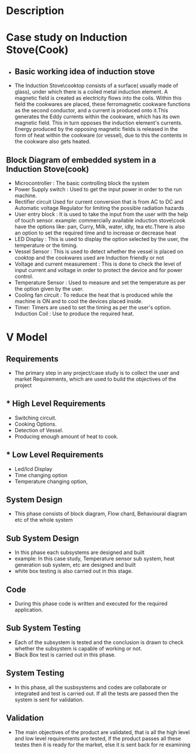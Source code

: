 # Description
# Case study on Induction Stove(Cook)
 
* ##  Basic working idea of induction stove
* The Induction Stove\cooktop consists of a surface( usually made of glass), under which  there is a coiled metal induction element. A magnetic field is created as electricity flows into the coils. Within this field the cookwares are placed, these ferromagnetic cookware functions as the second conductor, and a current is produced onto it.This generates the Eddy currents  within the cookware, which has its own magnetic field. This in turn opposes the induction element's currents. Energy produced by the opposing magnetic fields is released in the form of heat within the cookware (or vessel), due to this the contents in the cookware also gets heated.



## Block Diagram of embedded system in a Induction Stove(cook)

* Microcontroller :  The basic controlling block the system
* Power Supply switch :  Used  to get the input power in order to the run machine.
* Rectifier circuit Used for current conversion that is from AC to DC and Automatic voltage Regulator for limiting the possible  radiation hazards
* User entry block :  It is used to take the input from the user with the help of touch sensor. example: commercially available induction stove\cook have the options like: pan, Curry, Milk, water, idly, tea etc.There is also an option to set the required time and to increase or decrease heat
* LED Display :  This is used to display the option selected by the user, the temperature or the timing.
* Vessel Sensor : This is used to detect whether the  vessel is placed on cooktop and the cookwares  used are Induction friendly or not
* Voltage and current  measurement :  This is done to check the level of input current and voltage in order to protect the device and for power control.
* Temperature Sensor :  Used to measure and set the temperature as per the option given by the user.
* Cooling fan  circuit :  To reduce the heat that is produced while the machine is ON and to cool the devices placed inside.
* Timer: Timers are used to set the timing as per the user's option.
Induction Coil :  Use to produce the required heat.

# V Model

## Requirements
* The primary step in any project/case study is to collect the user and market Requirements, which are used to build the objectives of the project
## * High Level Requirements
* Switching circuit.
* Cooking Options.
* Detection of Vessel.
* Producing enough amount of heat to cook.

 
 ## * Low Level Requirements
 * Led/lcd  Display
 * Time changing option
 * Temperature changing option,  

 ## System Design
 * This phase consists of block diagram, Flow chard, Behavioural diagram etc of the whole system

 ## Sub System Design
 * In this phase each subsystems are designed and built
 * example: In this case study, Temperature sensor sub system, heat generation sub system, etc are designed and built
 * white box testing is also carried out in this stage.
 ## Code
 * During this phase code is written and executed for the required application.

 ## Sub System Testing
 * Each of the subsystem is tested and the conclusion is drawn to check whether the subsystem is capable of working or not.
 * Black Box test is carried out in this phase.

## System Testing
* In this phase, all the susbsystems and codes are collaborate or integrated and test is carried out. If all the tests are passed then the system is sent for validation.

## Validation
* The main objectives of the product are validated, that is all the high level and low level requirements are tested, if the product passes all these testes then it is ready for the market, else it is sent back for re examining
 


